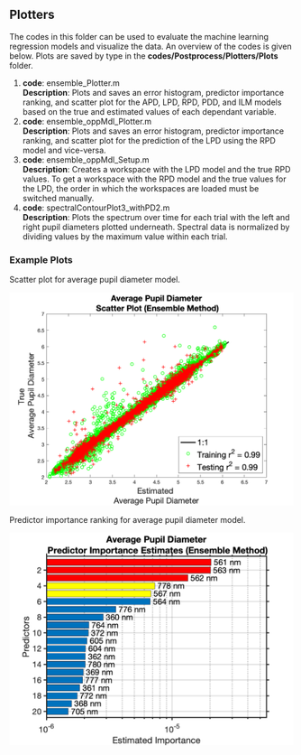 ## Plotters

The codes in this folder can be used to evaluate the machine learning regression models and visualize the data. An overview of the codes is given below. Plots are saved by type in the **codes/Postprocess/Plotters/Plots** folder.

1. **code**: ensemble_Plotter.m <br> **Description**: Plots and saves an error histogram, predictor importance ranking, and scatter plot for the APD, LPD, RPD, PDD, and ILM models based on the true and estimated values of each dependant variable.
2. **code**: ensemble_oppMdl_Plotter.m <br> **Description**: Plots and saves an error histogram, predictor importance ranking, and scatter plot for the prediction of the LPD using the RPD model and vice-versa.
3. **code**: ensemble_oppMdl_Setup.m <br> **Description**: Creates a workspace with the LPD model and the true RPD values. To get a workspace with the RPD model and the true values for the LPD, the order in which the workspaces are loaded must be switched manually.
4. **code**: spectralContourPlot3_withPD2.m <br> **Description**: Plots the spectrum over time for each trial with the left and right pupil diameters plotted underneath. Spectral data is normalized by dividing values by the maximum value within each trial.

### Example Plots

Scatter plot for average pupil diameter model.

![picture alt](https://github.com/mi3nts/LightOcular/blob/master/codes/Postprocess/Plotters/Plots/examplePlots/Average%20Pupil%20Diameter_Ensemble_Scatter2.png?raw=true)

Predictor importance ranking for average pupil diameter model.

![picture alt](https://github.com/mi3nts/LightOcular/blob/master/codes/Postprocess/Plotters/Plots/examplePlots/Average%20Pupil%20Diameter_Ensemble_ImpRank_T20.png?raw=true)
